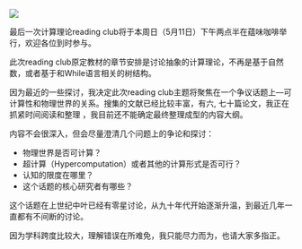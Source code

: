 ![](http://www.swarma.org/files/201402191146_Untitled-1.jpg)

  

最后一次计算理论reading club将于本周日（5月11日）下午两点半在蕴味咖啡举行，欢迎各位到时参与。  

  

此次reading club原定教材的章节安排是讨论抽象的计算理论，不再是基于自然数，或者基于和While语言相关的树结构。

  

因为最近的一些探讨，我决定此次reading club主题将聚焦在一个争议话题上—可计算性和物理世界的关系。搜集的文献已经比较丰富，有六, 七十篇论文，我正在抓紧时间阅读和整理
，我目前还不能确定最终整理成型的内容大纲。

  

内容不会很深入，但会尽量澄清几个问题上的争论和探讨：

  * 物理世界是否可计算？
  * 超计算（Hypercomputation）或者其他的计算形式是否可行？
  * 认知的限度在哪里？
  * 这个话题的核心研究者有哪些？

这个话题在上世纪中叶已经有零星讨论，从九十年代开始逐渐升温，到最近几年一直都有不间断的讨论。

  

因为学科跨度比较大，理解错误在所难免，我只能尽力而为，也请大家多指正。

